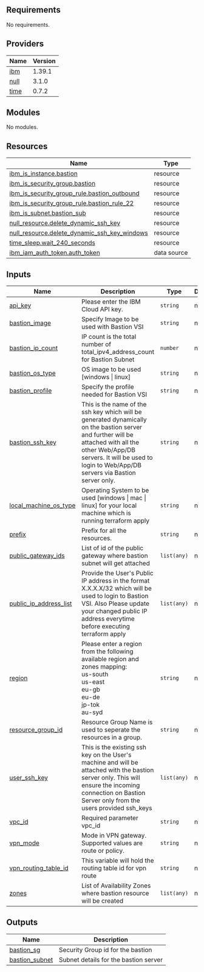 ## Requirements

No requirements.

## Providers

| Name | Version |
|------|---------|
| <a name="provider_ibm"></a> [ibm](#provider\_ibm) | 1.39.1 |
| <a name="provider_null"></a> [null](#provider\_null) | 3.1.0 |
| <a name="provider_time"></a> [time](#provider\_time) | 0.7.2 |

## Modules

No modules.

## Resources

| Name | Type |
|------|------|
| [ibm_is_instance.bastion](https://registry.terraform.io/providers/IBM-Cloud/ibm/latest/docs/resources/is_instance) | resource |
| [ibm_is_security_group.bastion](https://registry.terraform.io/providers/IBM-Cloud/ibm/latest/docs/resources/is_security_group) | resource |
| [ibm_is_security_group_rule.bastion_outbound](https://registry.terraform.io/providers/IBM-Cloud/ibm/latest/docs/resources/is_security_group_rule) | resource |
| [ibm_is_security_group_rule.bastion_rule_22](https://registry.terraform.io/providers/IBM-Cloud/ibm/latest/docs/resources/is_security_group_rule) | resource |
| [ibm_is_subnet.bastion_sub](https://registry.terraform.io/providers/IBM-Cloud/ibm/latest/docs/resources/is_subnet) | resource |
| [null_resource.delete_dynamic_ssh_key](https://registry.terraform.io/providers/hashicorp/null/latest/docs/resources/resource) | resource |
| [null_resource.delete_dynamic_ssh_key_windows](https://registry.terraform.io/providers/hashicorp/null/latest/docs/resources/resource) | resource |
| [time_sleep.wait_240_seconds](https://registry.terraform.io/providers/hashicorp/time/latest/docs/resources/sleep) | resource |
| [ibm_iam_auth_token.auth_token](https://registry.terraform.io/providers/IBM-Cloud/ibm/latest/docs/data-sources/iam_auth_token) | data source |

## Inputs

| Name | Description | Type | Default | Required |
|------|-------------|------|---------|:--------:|
| <a name="input_api_key"></a> [api\_key](#input\_api\_key) | Please enter the IBM Cloud API key. | `string` | n/a | yes |
| <a name="input_bastion_image"></a> [bastion\_image](#input\_bastion\_image) | Specify Image to be used with Bastion VSI | `string` | n/a | yes |
| <a name="input_bastion_ip_count"></a> [bastion\_ip\_count](#input\_bastion\_ip\_count) | IP count is the total number of total\_ipv4\_address\_count for Bastion Subnet | `number` | n/a | yes |
| <a name="input_bastion_os_type"></a> [bastion\_os\_type](#input\_bastion\_os\_type) | OS image to be used [windows \| linux] | `string` | n/a | yes |
| <a name="input_bastion_profile"></a> [bastion\_profile](#input\_bastion\_profile) | Specify the profile needed for Bastion VSI | `string` | n/a | yes |
| <a name="input_bastion_ssh_key"></a> [bastion\_ssh\_key](#input\_bastion\_ssh\_key) | This is the name of the ssh key which will be generated dynamically on the bastion server and further will be attached with all the other Web/App/DB servers. It will be used to login to Web/App/DB servers via Bastion server only. | `string` | n/a | yes |
| <a name="input_local_machine_os_type"></a> [local\_machine\_os\_type](#input\_local\_machine\_os\_type) | Operating System to be used [windows \| mac \| linux] for your local machine which is running terraform apply | `string` | n/a | yes |
| <a name="input_prefix"></a> [prefix](#input\_prefix) | Prefix for all the resources. | `string` | n/a | yes |
| <a name="input_public_gateway_ids"></a> [public\_gateway\_ids](#input\_public\_gateway\_ids) | List of id of the public gateway where bastion subnet will get attached | `list(any)` | n/a | yes |
| <a name="input_public_ip_address_list"></a> [public\_ip\_address\_list](#input\_public\_ip\_address\_list) | Provide the User's Public IP address in the format X.X.X.X/32 which will be used to login to Bastion VSI. Also Please update your changed public IP address everytime before executing terraform apply | `list(any)` | n/a | yes |
| <a name="input_region"></a> [region](#input\_region) | Please enter a region from the following available region and zones mapping: <br>us-south<br>us-east<br>eu-gb<br>eu-de<br>jp-tok<br>au-syd | `string` | n/a | yes |
| <a name="input_resource_group_id"></a> [resource\_group\_id](#input\_resource\_group\_id) | Resource Group Name is used to seperate the resources in a group. | `string` | n/a | yes |
| <a name="input_user_ssh_key"></a> [user\_ssh\_key](#input\_user\_ssh\_key) | This is the existing ssh key on the User's machine and will be attached with the bastion server only. This will ensure the incoming connection on Bastion Server only from the users provided ssh\_keys | `list(any)` | n/a | yes |
| <a name="input_vpc_id"></a> [vpc\_id](#input\_vpc\_id) | Required parameter vpc\_id | `string` | n/a | yes |
| <a name="input_vpn_mode"></a> [vpn\_mode](#input\_vpn\_mode) | Mode in VPN gateway. Supported values are route or policy. | `string` | n/a | yes |
| <a name="input_vpn_routing_table_id"></a> [vpn\_routing\_table\_id](#input\_vpn\_routing\_table\_id) | This variable will hold the routing table id for vpn route | `string` | n/a | yes |
| <a name="input_zones"></a> [zones](#input\_zones) | List of Availability Zones where bastion resource will be created | `list(any)` | n/a | yes |

## Outputs

| Name | Description |
|------|-------------|
| <a name="output_bastion_sg"></a> [bastion\_sg](#output\_bastion\_sg) | Security Group id for the bastion |
| <a name="output_bastion_subnet"></a> [bastion\_subnet](#output\_bastion\_subnet) | Subnet details for the bastion server |
